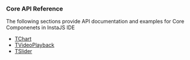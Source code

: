 

### Core API Reference

The following sections provide API documentation and examples for Core Componenets in InstaJS IDE

* [TChart](core-packages/chart)
* [TVideoPlayback](core-packages/videoplayback)
* [TSlider](core-packages/slider)

